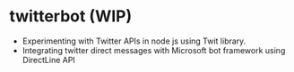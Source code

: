 # twitterbot (WIP)
- Experimenting with Twitter APIs in node js using Twit library.
- Integrating twitter direct messages with Microsoft bot framework using DirectLine API
